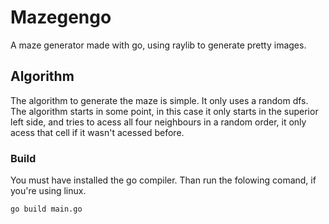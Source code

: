 # Mazegengo
A maze generator made with go, using raylib to generate pretty images.

## Algorithm 
The algorithm to generate the maze is simple. It only uses a random dfs.
The algorithm starts in some point, in this case it only starts in the superior left side,
and tries to acess all four neighbours in a random order, it only acess that cell if it wasn't acessed before.


### Build
You must have installed the go compiler.
Than run the folowing comand, if you're using linux.
```bash
go build main.go
```
